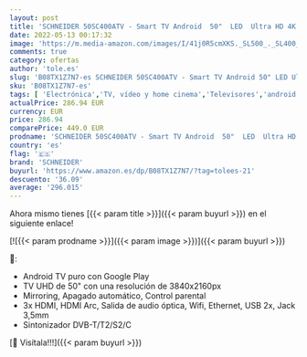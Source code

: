```yaml
---
layout: post
title: 'SCHNEIDER 50SC400ATV - Smart TV Android  50"  LED  Ultra HD 4K  Google Play  Apagado Automático'
date: 2022-05-13 00:17:32
image: 'https://m.media-amazon.com/images/I/41j0R5cmXKS._SL500_._SL400_.jpg'
comments: true
category: ofertas
author: 'tole.es'
slug: 'B08TX1Z7N7-es SCHNEIDER 50SC400ATV - Smart TV Android 50" LED Ultra HD...'
sku: 'B08TX1Z7N7-es'
tags: [ 'Electrónica','TV, vídeo y home cinema','Televisores','android','schneider','🇪🇸', ]
actualPrice: 286.94 EUR
currency: EUR
price: 286.94
comparePrice: 449.0 EUR
prodname: 'SCHNEIDER 50SC400ATV - Smart TV Android  50"  LED  Ultra HD 4K  Google Play  Apagado Automático'
country: 'es'
flag: '🇪🇸'
brand: 'SCHNEIDER'
buyurl: 'https://www.amazon.es/dp/B08TX1Z7N7/?tag=tolees-21'
descuento: '36.09'
average: '296.015'
---
```


Ahora mismo tienes [{{< param title >}}]({{< param buyurl >}}) en el siguiente enlace!

[![{{< param prodname >}}]({{< param image >}})]({{< param buyurl >}})

🔎:

- Android TV puro con Google Play
- TV UHD de 50" con una resolución de 3840x2160px
- Mirroring, Apagado automático, Control parental
- 3x HDMI, HDMI Arc, Salida de audio óptica, Wifi, Ethernet, USB 2x, Jack 3,5mm
- Sintonizador DVB-T/T2/S2/C

[🛒 Visítala!!!]({{< param buyurl >}})
